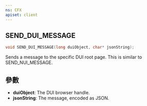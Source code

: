 ```yaml
---
ns: CFX
apiset: client
---
```

## SEND_DUI_MESSAGE

```c
void SEND_DUI_MESSAGE(long duiObject, char* jsonString);
```

Sends a message to the specific DUI root page. This is similar to SEND\_NUI\_MESSAGE.

## 參數
* **duiObject**: The DUI browser handle.
* **jsonString**: The message, encoded as JSON.

